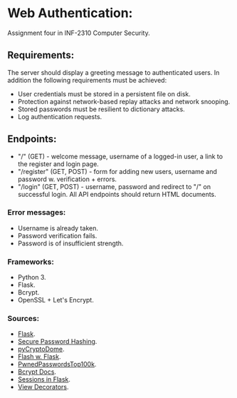 # Web Authentication:
Assignment four in INF-2310 Computer Security.
## Requirements:
The server should display a greeting message to authenticated users.
In addition the following requirements must be achieved:
- User credentials must be stored in a persistent file on disk.
- Protection against network-based replay attacks and network snooping.
- Stored passwords must be resilient to dictionary attacks.
- Log authentication requests.
## Endpoints:
- "/" (GET) - welcome message, username of a logged-in user, a link to the register and login page.
- "/register" (GET, POST) - form for adding new users, username and password w. verification + errors.
- "/login" (GET, POST) - username, password and redirect to "/" on successful login.
All API endpoints should return HTML documents.
### Error messages:
- Username is already taken.
- Password verification fails.
- Password is of insufficient strength.
### Frameworks:
- Python 3.
- Flask.
- Bcrypt.
- OpenSSL + Let's Encrypt.
### Sources:
- [Flask](https://flask.palletsprojects.com/en/2.2.x/).
- [Secure Password Hashing](https://security.blogoverflow.com/2013/09/about-secure-password-hashing/).
- [pyCryptoDome](https://pycryptodome.readthedocs.io/en/latest/).
- [Flash w. Flask](https://flask.palletsprojects.com/en/2.2.x/patterns/flashing/).
- [PwnedPasswordsTop100k](https://www.ncsc.gov.uk/static-assets/documents/PwnedPasswordsTop100k.json).
- [Bcrypt Docs](https://pycryptodome.readthedocs.io/en/latest/src/protocol/kdf.html).
- [Sessions in Flask](https://pythonbasics.org/flask-sessions/).
- [View Decorators](https://flask.palletsprojects.com/en/2.2.x/patterns/viewdecorators/).
